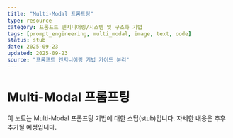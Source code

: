 ```yaml
---
title: "Multi-Modal 프롬프팅"
type: resource
category: 프롬프트 엔지니어링/시스템 및 구조화 기법
tags: [prompt_engineering, multi_modal, image, text, code]
status: stub
date: 2025-09-23
updated: 2025-09-23
source: "프롬프트 엔지니어링 기법 가이드 분리"
---
```


# Multi-Modal 프롬프팅

이 노트는 Multi-Modal 프롬프팅 기법에 대한 스텁(stub)입니다. 자세한 내용은 추후 추가될 예정입니다.